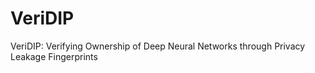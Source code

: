 # VeriDIP
VeriDIP: Verifying Ownership of Deep Neural Networks through Privacy Leakage Fingerprints
